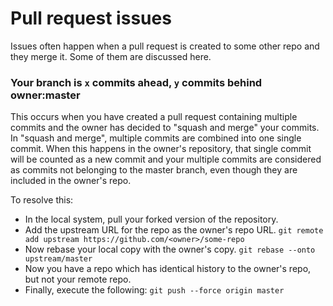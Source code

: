 # Pull request issues

Issues often happen when a pull request is created to some other repo and they merge it. Some of them are discussed here.

### Your branch is `x` commits ahead, `y` commits behind owner:master

This occurs when you have created a pull request containing multiple commits and the owner has decided to "squash and merge" your commits.  
In "squash and merge", multiple commits are combined into one single commit. When this happens in the owner's repository, that single commit
will be counted as a new commit and your multiple commits are considered as commits not belonging to the master branch, even though
they are included in the owner's repo. 

To resolve this:
- In the local system, pull your forked version of the repository.
- Add the upstream URL for the repo as the owner's repo URL. `git remote add upstream https://github.com/<owner>/some-repo`
- Now rebase your local copy with the owner's copy. `git rebase --onto upstream/master`
- Now you have a repo which has identical history to the owner's repo, but not your remote repo.
- Finally, execute the following: `git push --force origin master`
